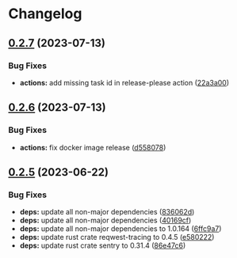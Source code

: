 # Changelog

## [0.2.7](https://github.com/Timmi6790/cloudflare-access-webhook-redirect/compare/0.2.6...0.2.7) (2023-07-13)


### Bug Fixes

* **actions:** add missing task id in release-please action ([22a3a00](https://github.com/Timmi6790/cloudflare-access-webhook-redirect/commit/22a3a00a50fe0b7f3c63325707b89aff5a3b9b37))

## [0.2.6](https://github.com/Timmi6790/cloudflare-access-webhook-redirect/compare/0.2.5...0.2.6) (2023-07-13)


### Bug Fixes

* **actions:** fix docker image release ([d558078](https://github.com/Timmi6790/cloudflare-access-webhook-redirect/commit/d558078686df0dcd16afda6075473d5c0c978887))

## [0.2.5](https://github.com/Timmi6790/cloudflare-access-webhook-redirect/compare/0.2.4...0.2.5) (2023-06-22)


### Bug Fixes

* **deps:** update all non-major dependencies ([836062d](https://github.com/Timmi6790/cloudflare-access-webhook-redirect/commit/836062de5902ad970451a2abc1dee552095d55ed))
* **deps:** update all non-major dependencies ([40169cf](https://github.com/Timmi6790/cloudflare-access-webhook-redirect/commit/40169cf1bedb7bf150574efbb54d3239b3163ad3))
* **deps:** update all non-major dependencies to 1.0.164 ([6ffc9a7](https://github.com/Timmi6790/cloudflare-access-webhook-redirect/commit/6ffc9a76969b2d6d93a1575b956cba5f2622b69c))
* **deps:** update rust crate reqwest-tracing to 0.4.5 ([e580222](https://github.com/Timmi6790/cloudflare-access-webhook-redirect/commit/e58022256ea0e7c4ac9121679669044ff78f6623))
* **deps:** update rust crate sentry to 0.31.4 ([86e47c6](https://github.com/Timmi6790/cloudflare-access-webhook-redirect/commit/86e47c611c4282e9cd7b86cf3e93c82b50310942))
